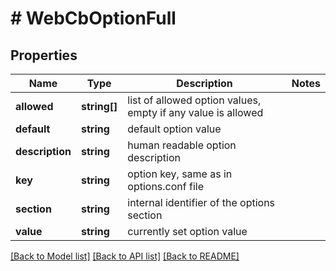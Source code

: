 # # WebCbOptionFull

## Properties

Name | Type | Description | Notes
------------ | ------------- | ------------- | -------------
**allowed** | **string[]** | list of allowed option values, empty if any value is allowed |
**default** | **string** | default option value |
**description** | **string** | human readable option description |
**key** | **string** | option key, same as in options.conf file |
**section** | **string** | internal identifier of the options section |
**value** | **string** | currently set option value |

[[Back to Model list]](../../README.md#models) [[Back to API list]](../../README.md#endpoints) [[Back to README]](../../README.md)
